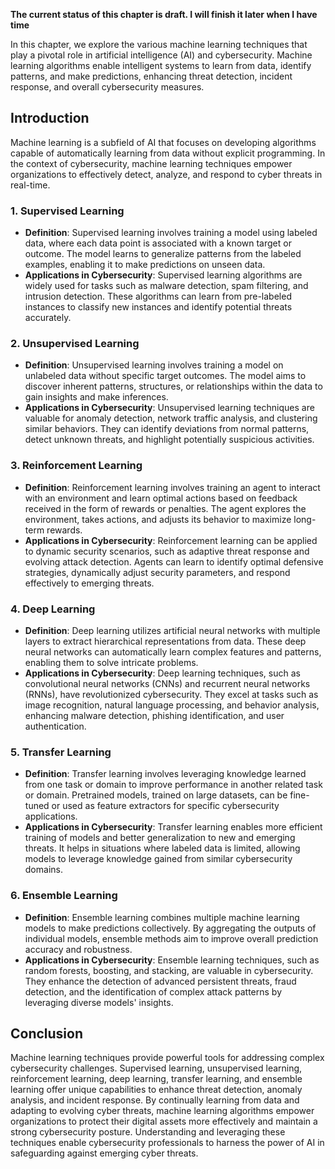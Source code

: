 **The current status of this chapter is draft. I will finish it later when I have time**

In this chapter, we explore the various machine learning techniques that play a pivotal role in artificial intelligence (AI) and cybersecurity. Machine learning algorithms enable intelligent systems to learn from data, identify patterns, and make predictions, enhancing threat detection, incident response, and overall cybersecurity measures.

Introduction
------------

Machine learning is a subfield of AI that focuses on developing algorithms capable of automatically learning from data without explicit programming. In the context of cybersecurity, machine learning techniques empower organizations to effectively detect, analyze, and respond to cyber threats in real-time.

### 1. Supervised Learning

* **Definition**: Supervised learning involves training a model using labeled data, where each data point is associated with a known target or outcome. The model learns to generalize patterns from the labeled examples, enabling it to make predictions on unseen data.
* **Applications in Cybersecurity**: Supervised learning algorithms are widely used for tasks such as malware detection, spam filtering, and intrusion detection. These algorithms can learn from pre-labeled instances to classify new instances and identify potential threats accurately.

### 2. Unsupervised Learning

* **Definition**: Unsupervised learning involves training a model on unlabeled data without specific target outcomes. The model aims to discover inherent patterns, structures, or relationships within the data to gain insights and make inferences.
* **Applications in Cybersecurity**: Unsupervised learning techniques are valuable for anomaly detection, network traffic analysis, and clustering similar behaviors. They can identify deviations from normal patterns, detect unknown threats, and highlight potentially suspicious activities.

### 3. Reinforcement Learning

* **Definition**: Reinforcement learning involves training an agent to interact with an environment and learn optimal actions based on feedback received in the form of rewards or penalties. The agent explores the environment, takes actions, and adjusts its behavior to maximize long-term rewards.
* **Applications in Cybersecurity**: Reinforcement learning can be applied to dynamic security scenarios, such as adaptive threat response and evolving attack detection. Agents can learn to identify optimal defensive strategies, dynamically adjust security parameters, and respond effectively to emerging threats.

### 4. Deep Learning

* **Definition**: Deep learning utilizes artificial neural networks with multiple layers to extract hierarchical representations from data. These deep neural networks can automatically learn complex features and patterns, enabling them to solve intricate problems.
* **Applications in Cybersecurity**: Deep learning techniques, such as convolutional neural networks (CNNs) and recurrent neural networks (RNNs), have revolutionized cybersecurity. They excel at tasks such as image recognition, natural language processing, and behavior analysis, enhancing malware detection, phishing identification, and user authentication.

### 5. Transfer Learning

* **Definition**: Transfer learning involves leveraging knowledge learned from one task or domain to improve performance in another related task or domain. Pretrained models, trained on large datasets, can be fine-tuned or used as feature extractors for specific cybersecurity applications.
* **Applications in Cybersecurity**: Transfer learning enables more efficient training of models and better generalization to new and emerging threats. It helps in situations where labeled data is limited, allowing models to leverage knowledge gained from similar cybersecurity domains.

### 6. Ensemble Learning

* **Definition**: Ensemble learning combines multiple machine learning models to make predictions collectively. By aggregating the outputs of individual models, ensemble methods aim to improve overall prediction accuracy and robustness.
* **Applications in Cybersecurity**: Ensemble learning techniques, such as random forests, boosting, and stacking, are valuable in cybersecurity. They enhance the detection of advanced persistent threats, fraud detection, and the identification of complex attack patterns by leveraging diverse models' insights.

Conclusion
----------

Machine learning techniques provide powerful tools for addressing complex cybersecurity challenges. Supervised learning, unsupervised learning, reinforcement learning, deep learning, transfer learning, and ensemble learning offer unique capabilities to enhance threat detection, anomaly analysis, and incident response. By continually learning from data and adapting to evolving cyber threats, machine learning algorithms empower organizations to protect their digital assets more effectively and maintain a strong cybersecurity posture. Understanding and leveraging these techniques enable cybersecurity professionals to harness the power of AI in safeguarding against emerging cyber threats.
